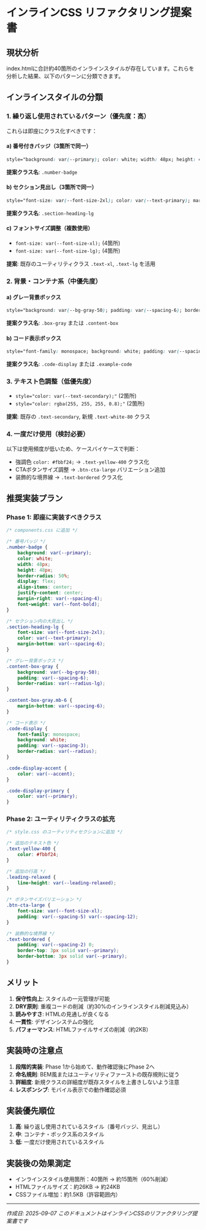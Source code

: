 # インラインCSS リファクタリング提案書

## 現状分析

index.htmlに合計約40箇所のインラインスタイルが存在しています。これらを分析した結果、以下のパターンに分類できます。

## インラインスタイルの分類

### 1. 繰り返し使用されているパターン（優先度：高）

これらは即座にクラス化すべきです：

#### a) 番号付きバッジ（3箇所で同一）
```css
style="background: var(--primary); color: white; width: 48px; height: 48px; border-radius: 50%; display: flex; align-items: center; justify-content: center; margin-right: var(--spacing-4); font-weight: var(--font-bold);"
```
**提案クラス名**: `.number-badge`

#### b) セクション見出し（3箇所で同一）
```css
style="font-size: var(--font-size-2xl); color: var(--text-primary); margin-bottom: var(--spacing-6);"
```
**提案クラス名**: `.section-heading-lg`

#### c) フォントサイズ調整（複数使用）
- `font-size: var(--font-size-xl);` (4箇所)
- `font-size: var(--font-size-lg);` (4箇所)

**提案**: 既存のユーティリティクラス `.text-xl`, `.text-lg` を活用

### 2. 背景・コンテナ系（中優先度）

#### a) グレー背景ボックス
```css
style="background: var(--bg-gray-50); padding: var(--spacing-6); border-radius: var(--radius-lg);"
```
**提案クラス名**: `.box-gray` または `.content-box`

#### b) コード表示ボックス
```css
style="font-family: monospace; background: white; padding: var(--spacing-3); border-radius: var(--radius); color: var(--accent);"
```
**提案クラス名**: `.code-display` または `.example-code`

### 3. テキスト色調整（低優先度）

- `style="color: var(--text-secondary);"` (2箇所)
- `style="color: rgba(255, 255, 255, 0.8);"` (2箇所)

**提案**: 既存の `.text-secondary`, 新規 `.text-white-80` クラス

### 4. 一度だけ使用（検討必要）

以下は使用頻度が低いため、ケースバイケースで判断：

- 強調色 `color: #fbbf24;` → `.text-yellow-400` クラス化
- CTAボタンサイズ調整 → `.btn-cta-large` バリエーション追加
- 装飾的な境界線 → `.text-bordered` クラス化

## 推奨実装プラン

### Phase 1: 即座に実装すべきクラス

```css
/* components.css に追加 */

/* 番号バッジ */
.number-badge {
    background: var(--primary);
    color: white;
    width: 48px;
    height: 48px;
    border-radius: 50%;
    display: flex;
    align-items: center;
    justify-content: center;
    margin-right: var(--spacing-4);
    font-weight: var(--font-bold);
}

/* セクション内の大見出し */
.section-heading-lg {
    font-size: var(--font-size-2xl);
    color: var(--text-primary);
    margin-bottom: var(--spacing-6);
}

/* グレー背景ボックス */
.content-box-gray {
    background: var(--bg-gray-50);
    padding: var(--spacing-6);
    border-radius: var(--radius-lg);
}

.content-box-gray.mb-6 {
    margin-bottom: var(--spacing-6);
}

/* コード表示 */
.code-display {
    font-family: monospace;
    background: white;
    padding: var(--spacing-3);
    border-radius: var(--radius);
}

.code-display-accent {
    color: var(--accent);
}

.code-display-primary {
    color: var(--primary);
}
```

### Phase 2: ユーティリティクラスの拡充

```css
/* style.css のユーティリティセクションに追加 */

/* 追加のテキスト色 */
.text-yellow-400 {
    color: #fbbf24;
}

/* 追加の行高 */
.leading-relaxed {
    line-height: var(--leading-relaxed);
}

/* ボタンサイズバリエーション */
.btn-cta-large {
    font-size: var(--font-size-xl);
    padding: var(--spacing-5) var(--spacing-12);
}

/* 装飾的な境界線 */
.text-bordered {
    padding: var(--spacing-2) 0;
    border-top: 3px solid var(--primary);
    border-bottom: 3px solid var(--primary);
}
```

## メリット

1. **保守性向上**: スタイルの一元管理が可能
2. **DRY原則**: 重複コードの削減（約30%のインラインスタイル削減見込み）
3. **読みやすさ**: HTMLの見通しが良くなる
4. **一貫性**: デザインシステムの強化
5. **パフォーマンス**: HTMLファイルサイズの削減（約2KB）

## 実装時の注意点

1. **段階的実装**: Phase 1から始めて、動作確認後にPhase 2へ
2. **命名規則**: BEM風またはユーティリティファーストの既存規則に従う
3. **詳細度**: 新規クラスの詳細度が既存スタイルを上書きしないよう注意
4. **レスポンシブ**: モバイル表示での動作確認必須

## 実装優先順位

1. **高**: 繰り返し使用されているスタイル（番号バッジ、見出し）
2. **中**: コンテナ・ボックス系のスタイル
3. **低**: 一度だけ使用されているスタイル

## 実装後の効果測定

- インラインスタイル使用箇所：40箇所 → 約15箇所（60%削減）
- HTMLファイルサイズ：約26KB → 約24KB
- CSSファイル増加：約1.5KB（許容範囲内）

---

*作成日: 2025-09-07*
*このドキュメントはインラインCSSのリファクタリング提案書です*
